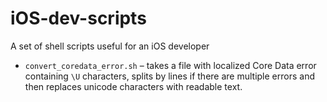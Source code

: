 # iOS-dev-scripts
A set of shell scripts useful for an iOS developer

* `convert_coredata_error.sh` – takes a file with localized Core Data error containing `\U` characters, splits by lines if there are multiple errors and then replaces unicode characters with readable text. 

